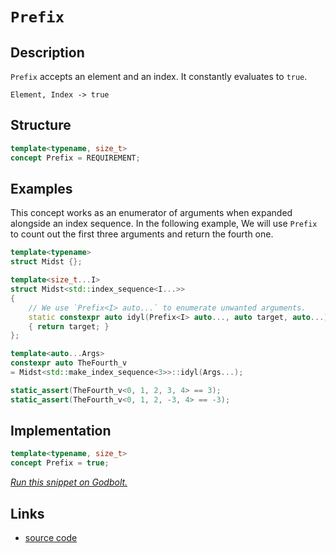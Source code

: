 <!-- Copyright 2024 Feng Mofan
SPDX-License-Identifier: Apache-2.0 -->

# `Prefix`

## Description

`Prefix` accepts an element and an index. It constantly evaluates to `true`.

<pre><code>Element, Index -> true</code></pre>

## Structure

```C++
template<typename, size_t>
concept Prefix = REQUIREMENT;
```

## Examples

This concept works as an enumerator of arguments when expanded alongside an index sequence.
In the following example, We will use `Prefix` to count out the first three arguments and return the fourth one.

```C++
template<typename>
struct Midst {};

template<size_t...I>
struct Midst<std::index_sequence<I...>>
{
    // We use `Prefix<I> auto...` to enumerate unwanted arguments.
    static constexpr auto idyl(Prefix<I> auto..., auto target, auto...)
    { return target; }
};

template<auto...Args>
constexpr auto TheFourth_v
= Midst<std::make_index_sequence<3>>::idyl(Args...);

static_assert(TheFourth_v<0, 1, 2, 3, 4> == 3);
static_assert(TheFourth_v<0, 1, 2, -3, 4> == -3);
```

## Implementation

```C++
template<typename, size_t>
concept Prefix = true;
```

[*Run this snippet on Godbolt.*](https://godbolt.org/#z:OYLghAFBqd5QCxAYwPYBMCmBRdBLAF1QCcAaPECAMzwBtMA7AQwFtMQByARg9KtQYEAysib0QXACx8BBAKoBnTAAUAHpwAMvAFYTStJg1DIApACYAQuYukl9ZATwDKjdAGFUtAK4sGEgJykrgAyeAyYAHI%2BAEaYxBIapAAOqAqETgwe3r4ByanpAqHhUSyx8VyJdpgOGUIETMQEWT5%2BXIFVNQJ1DQRFkTFxCbb1jc05bcM9fSVlCQCUtqhexMjsHOYAzGHI3lgA1CYbbsgKBOhYVIfYJhoAgje3BJgsSQZPh24EAJ5JjKyYpD2aQAXpgAPoEK4PNAMVZJAh7ZTETA0VQHDYAET2BGIXkwhysdweAHoAFTkimUqnEkmUvYAFWwQnpQj2lJpdzJVO5FI59yJZi2sN2mHRbi8jlohC%2BUKJdyeLze%2BKO31%2BzDYstup1xDj2AFk8OhTgcAOxWE0YgkPB4K15Md5HEHgggAOjdAElNdqvLqDUbIY6ziAQGEsKowUoAI542HKtzut0uqEba5Es0PPaZvbE4l7ADqoq8SgOADYNEiUXhVB9PSm9kwJahEyYy9jUHtGD44vbCwwAO6GJ7oevEYBdwQKJN3LNA%2BqOZB7GGnTCqJLEeuNvaGr60CAV1E1q4boiJwENojYhrATAEM%2BNxNzDNZkxmvbIgjLBiX0c3gmmy1ppaGyEvyjzPHaDpuOeTZurco4KJqS5PKu67QQyCCYAAYksjQIGCABu1qYvqhqnB8pzoMGLBMAA1uCoYrhGmDRowqwfBsybYMG267nBwCTm6j7AdadynPaeDIGCTAKEojQQPSGHYcsBB4YRRyJHsXCAmYgIbICkhHocQFYhsQkgWJ85STJcQEPJik4SpBEfBpWl7DpewALR6XsBl1kZRmeaZBIcAstCcAArLwfgcFopCoJwbjWNYQI4asByCjwpAEJoIULDRIDhRoLpmGY/gABwaP44VlSWGySGYJqSCW%2BicJIvAsAkiTRbF8UcLwCggIk2UxSFpBwLAMCICASwEEkErkJQaAvHQcQRP8nCqDVHklpIezAMgC5SMVvCYPgRDEIaej8IIIhiOwUgyIIigqOoI2kLoWl9sQTBJJwPChRFUU5XFnAAPISnNCKoFQeybSW227fth2SMVewQB4y30OumxcHMvDDVoCwQEgS1JCtZAUBApPkyAwBSDpNC0E8xADRA0TA9EYQNF8f28JzzDEF8oPRNo1TDZlS1sIIoMMLQPNvVg0ReMAUG0LQA3cLwWDUUY4gK3gyI1PhmAa7FK7VBKayZWETxhW9UrRN9gseFgwM4ngHWa6QxvENEqSYBizyGMAUpGDlCxUAY/EAGp4Jgfag2qvOPcIojiA913yEoajAx9%2BjBygSWWPoeDRANkALKg8IZBrHkUUZpiWNYZg9T7F1YOXEALB0jjOBArhjK0QQMOg0wDOUeRpL3mSeC0egpFPGRj6UgxaT3tQjE0s/jLYmD2NP3SNMvsxr5vg96GJR9hP0K/lN3qX3QDHCRaQ3W8L1sNbTte0HZpKNmGjXAhASDpQ2LjfG4cFgYSYFgeIXdSD5UkBsF0/gNiNQ0PVJqGgNDhRLIEO2bVSAdTAS6EsXASxlXKuQ8KkguDhVQc1N%2BIM%2Bq2EGllcOY1JrE2mhDealNqZYzWmwTgDQWD4RNB5Jgi4DBGE0v4F0XAXRmzOiQS6WlM63XTtITOz0c5vV0DpL6P1eZPxfkw3q4NZoSj2NDEcYiJFSJ2MHORCilFowxmTLGoCzB43YSNImJNUCYziAtKmQTPGDFEeIjyTijBtAqHwOgzNWbszevzbmyd0mC2FqLBwydJaMAIDLOWwNFbK1VurZO2tg561ivgQ2jhjamxOqoC2Txk42z3sDB2TsvguzWLFd2ntMo%2Bz9koQOOsQ5hFAP4vgUcFCx3jonRgycNFp3uto2QujXqxQMfnMOjcrDFwdp3Su1cBC13rpiQ5zdW5xHbibeA3c95iwyC4Ee58tIhGvjMVek8Cgz2yEPBeALj5/PXl0M%2B28h4QoYIfXoPzx4XyhUC5FUxEW3wkPfZYqwsUtWfkDN6H8okOOkc4toriNCAJUdjDKviCa5VINA2BlAn6EOIfIjBJp6EmhNHVMwTVaGv2Br1fqbCGVEy4UgGakNQkCNWutDgojv4sAUPhBc%2BEKVKlOCdGlaiU6aI2SnbZucQB6SMb9TWpjCU9TBrwqGMNlW7VVeqvYmr5HaoROjcJ5NQGmQgbM7h8qKaLR9VjEA6qkhJAIm0MEnqpLEBYDtRJTM4gpI5lzQWmTM1CxFmLfJQSpZFNlvLOpmAlYqzEJUr21TdYDK1gbV5TTgbm2QJbDpggun21Lr0/pbsLrDN4KM/2EyanTI4ZHJgMc44JyTl7NZd0JCbKetnHZOgzX7OMEXGwJynlxXOQwDWxIKKFybpYFu7826GkeRXXe%2B83n9w%2BdCvQ3zihIq0iC6enz/nTzBRPWF8Lv0Ac3n%2BtFoxn2n3RW%2BzFuNFg4sfvisxIrOB2JVWqjVWqezGggEA86oDwF%2BMJlAzAMDBjwIIe1EApUXQbA2OFQqtDsG0ZNBQ4VRLOBiqGpAhBIBJDyN5RoNoGCuAbBLOFE0ZgaH4o2Da9%2BHHCOMrtmYWTzCA1Ee9mmt5kggA%3D)

## Links

- [source code](../../../conceptrodon/prefix.hpp)
